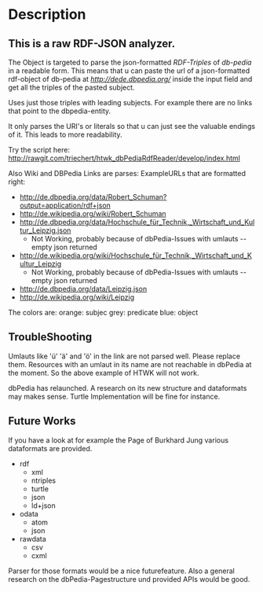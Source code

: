 Description
===========
## This is a raw RDF-JSON analyzer.

The Object is targeted to parse the json-formatted *RDF-Triples* of *db-pedia* in a readable form. 
This means that u can paste the url of a json-formatted rdf-object of db-pedia at _http://dede.dbpedia.org/_ inside the input field and get all the triples of the pasted subject. 

Uses just those triples with leading subjects.
For example there are no links that point to the dbpedia-entity.

It only parses the URI's or literals so that u can just see the valuable endings of it. This leads to more readability.

Try the script here: http://rawgit.com/triechert/htwk_dbPediaRdfReader/develop/index.html

Also Wiki and DBPedia Links are parses:
ExampleURLs that are formatted right:
* http://de.dbpedia.org/data/Robert_Schuman?output=application/rdf+json
* http://de.wikipedia.org/wiki/Robert_Schuman
* http://de.dbpedia.org/data/Hochschule_für_Technik,_Wirtschaft_und_Kultur_Leipzig.json
	* Not Working, probably because of dbPedia-Issues with umlauts -- empty json returned
* http://de.wikipedia.org/wiki/Hochschule_für_Technik,_Wirtschaft_und_Kultur_Leipzig
	* Not Working, probably because of dbPedia-Issues with umlauts -- empty json returned
* http://de.dbpedia.org/data/Leipzig.json
* http://de.wikipedia.org/wiki/Leipzig

The colors are:
orange: subjec
grey: predicate
blue: object

## TroubleShooting
Umlauts like 'ü' 'ä' and 'ö' in the link are not parsed well. Please replace them.
Resources with an umlaut in its name are not reachable in dbPedia at the moment. So the above example of HTWK will not work.

dbPedia has relaunched. A research on its new structure and dataformats may makes sense.
Turtle Implementation will be fine for instance.

## Future Works

If you have a look at for example the Page of Burkhard Jung various dataformats are provided.

* rdf
	* xml
	* ntriples
	* turtle
	* json
	* ld+json
* odata 
	* atom
	* json
* rawdata
	* csv
	* cxml


Parser for those formats would be a nice futurefeature. Also a general research on the dbPedia-Pagestructure und provided APIs would be good.

